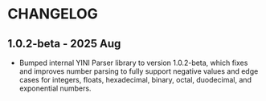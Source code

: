 # CHANGELOG

## 1.0.2-beta - 2025 Aug
- Bumped internal YINI Parser library to version 1.0.2-beta, which fixes and improves number parsing to fully support negative values and edge cases for integers, floats, hexadecimal, binary, octal, duodecimal, and exponential numbers.
